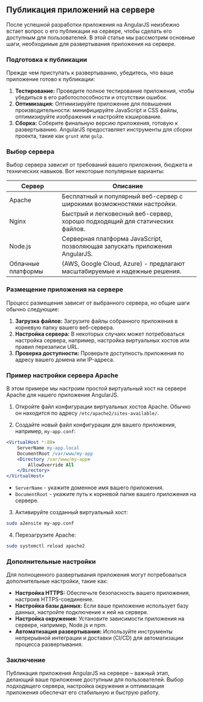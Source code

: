 ## Публикация приложений на сервере

После успешной разработки приложения на AngularJS неизбежно встает вопрос о его публикации на сервере, чтобы сделать его доступным для пользователей. В этой статье мы рассмотрим основные шаги, необходимые для развертывания приложения на сервере.

### Подготовка к публикации

Прежде чем приступать к развертыванию, убедитесь, что ваше приложение готово к публикации:

1. **Тестирование:** Проведите полное тестирование приложения, чтобы убедиться в его работоспособности и отсутствии ошибок.
2. **Оптимизация:** Оптимизируйте приложение для повышения производительности: минифицируйте JavaScript и CSS файлы, оптимизируйте изображения и настройте кэширование.
3. **Сборка:** Соберите финальную версию приложения, готовую к развертыванию. AngularJS предоставляет инструменты для сборки проекта, такие как `grunt` или `gulp`.

### Выбор сервера

Выбор сервера зависит от требований вашего приложения, бюджета и технических навыков. Вот некоторые популярные варианты:

| Сервер              | Описание                                                         |
|---------------------|---------------------------------------------------------------------|
| Apache              | Бесплатный и популярный веб-сервер с широкими возможностями настройки. |
| Nginx               | Быстрый и легковесный веб-сервер, хорошо подходящий для статических файлов. |
| Node.js             | Серверная платформа JavaScript, позволяющая запускать приложения AngularJS. |
| Облачные платформы | (AWS, Google Cloud, Azure) - предлагают масштабируемые и надежные решения. |

### Размещение приложения на сервере

Процесс размещения зависит от выбранного сервера, но общие шаги обычно следующие:

1. **Загрузка файлов:** Загрузите файлы собранного приложения в корневую папку вашего веб-сервера.
2. **Настройка сервера:** В некоторых случаях может потребоваться настройка сервера, например, настройка виртуальных хостов или правил перезаписи URL.
3. **Проверка доступности:** Проверьте доступность приложения по адресу вашего домена или IP-адреса.

### Пример настройки сервера Apache

В этом примере мы настроим простой виртуальный хост на сервере Apache для нашего приложения AngularJS.

1. Откройте файл конфигурации виртуальных хостов Apache. Обычно он находится по адресу `/etc/apache2/sites-available/`.

2. Создайте новый файл конфигурации для вашего приложения, например, `my-app.conf`:

```apache
<VirtualHost *:80>
    ServerName my-app.local
    DocumentRoot /var/www/my-app
    <Directory /var/www/my-app>
        AllowOverride All
    </Directory>
</VirtualHost>
```

   -  `ServerName` - укажите доменное имя вашего приложения.
   -  `DocumentRoot` - укажите путь к корневой папке вашего приложения на сервере.

3. Активируйте созданный виртуальный хост:

```bash
sudo a2ensite my-app.conf
```

4. Перезагрузите Apache:

```bash
sudo systemctl reload apache2
```

### Дополнительные настройки

Для полноценного развертывания приложения могут потребоваться дополнительные настройки, такие как:

* **Настройка HTTPS:** Обеспечьте безопасность вашего приложения, настроив HTTPS-соединение.
* **Настройка базы данных:** Если ваше приложение использует базу данных, настройте подключение к ней на сервере.
* **Настройка окружения:** Установите зависимости приложения на сервере, например, Node.js и npm.
* **Автоматизация развертывания:** Используйте инструменты непрерывной интеграции и доставки (CI/CD) для автоматизации процесса развертывания.

### Заключение

Публикация приложения AngularJS на сервере – важный этап, делающий ваше приложение доступным для пользователей. Выбор подходящего сервера, настройка окружения и оптимизация приложения обеспечат его стабильную и быструю работу.